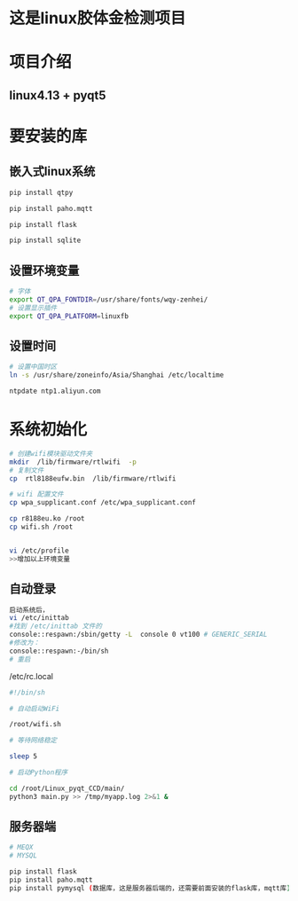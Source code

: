 # 这是linux胶体金检测项目
# 项目介绍
## linux4.13 + pyqt5
# 要安装的库

## 嵌入式linux系统
```python
pip install qtpy

pip install paho.mqtt 

pip install flask

pip install sqlite
```



## 设置环境变量

```bash
# 字体
export QT_QPA_FONTDIR=/usr/share/fonts/wqy-zenhei/
# 设置显示插件
export QT_QPA_PLATFORM=linuxfb
```

## 设置时间

```bash
# 设置中国时区
ln -s /usr/share/zoneinfo/Asia/Shanghai /etc/localtime
```

```bash
ntpdate ntp1.aliyun.com
```



# 系统初始化



```bash
# 创建wifi模块驱动文件夹
mkdir  /lib/firmware/rtlwifi  -p
# 复制文件
cp  rtl8188eufw.bin  /lib/firmware/rtlwifi 

# wifi 配置文件
cp wpa_supplicant.conf /etc/wpa_supplicant.conf

cp r8188eu.ko /root
cp wifi.sh /root


vi /etc/profile
>>增加以上环境变量
```



## 自动登录

```bash
启动系统后， 
vi /etc/inittab 
#找到 /etc/inittab 文件的 
console::respawn:/sbin/getty -L  console 0 vt100 # GENERIC_SERIAL 
#修改为： 
console::respawn:-/bin/sh 
# 重启
```







/etc/rc.local

```bash
#!/bin/sh

# 自动启动WiFi

/root/wifi.sh

# 等待网络稳定

sleep 5

# 启动Python程序

cd /root/Linux_pyqt_CCD/main/
python3 main.py >> /tmp/myapp.log 2>&1 &


```



## 服务器端

```bash
# MEQX 
# MYSQL

pip install flask
pip install paho.mqtt    
pip install pymysql (数据库，这是服务器后端的，还需要前面安装的flask库，mqtt库)


```